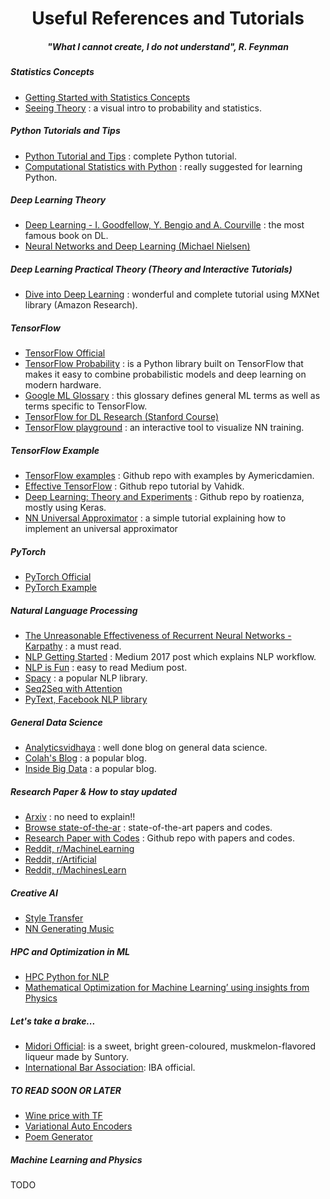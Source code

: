 <center> <h1>Useful References and Tutorials</h1> </center>


<center> <h5>"What I cannot create, I do not understand", R. Feynman</h5> </center>


##### Statistics Concepts

* [Getting Started with Statistics Concepts](http://www.statsoft.com/Textbook/Elementary-Statistics-Concepts/fbclid/IwAR2Wp--UwCXuoV0II1kvTwbZ2ZO6XGdVTgyXCd3-ZeRHE6Xr7YuQnkP0kRc)
* [Seeing Theory](https://seeing-theory.brown.edu/index.html?fbclid=IwAR3b_6MXRAGHj4hfnpqkOOwR_Ozhq0IL7XHZ2t0WmnVKyFRds4bZnoNlhD0#firstPage)
: a visual intro to probability and statistics.

##### Python Tutorials and Tips
* [Python Tutorial and Tips](https://www.techbeamers.com/python-tutorial-step-by-step/)
: complete Python tutorial.
* [Computational Statistics with Python](http://people.duke.edu/~ccc14/sta-663-2017/)
: really suggested for learning Python.


##### Deep Learning Theory

* [Deep Learning - I. Goodfellow, Y. Bengio and A. Courville](http://www.deeplearningbook.org)
: the most famous book on DL.
* [Neural Networks and Deep Learning (Michael Nielsen)](http://neuralnetworksanddeeplearning.com)

##### Deep Learning Practical Theory (Theory and Interactive Tutorials)

* [Dive into Deep Learning](http://d2l.ai/index.html)
: wonderful and complete tutorial using MXNet library (Amazon Research).

##### TensorFlow

* [TensorFlow Official](https://www.tensorflow.org)
* [TensorFlow Probability](https://medium.com/tensorflow/introducing-tensorflow-probability-dca4c304e245)
: is a Python library built on TensorFlow that makes it easy to combine probabilistic models and deep learning on modern hardware.
* [Google ML Glossary](https://developers.google.com/machine-learning/glossary/)
: this glossary defines general ML terms as well as terms specific to TensorFlow.
* [TensorFlow for DL Research (Stanford Course)](https://web.stanford.edu/class/cs20si/2017/)
* [TensorFlow playground](http://playground.tensorflow.org/)
: an interactive tool to visualize NN training.

##### TensorFlow Example

* [TensorFlow examples](https://github.com/aymericdamien/TensorFlow-Examples)
: Github repo with examples by Aymericdamien.
* [Effective TensorFlow](https://github.com/vahidk/EffectiveTensorflow)
: Github repo tutorial by Vahidk.
* [Deep Learning: Theory and Experiments](https://github.com/roatienza/Deep-Learning-Experiments)
: Github repo by roatienza, mostly using Keras.
* [NN Universal Approximator](https://blog.metaflow.fr/tensorflow-howto-a-universal-approximator-inside-a-neural-net-bb034430b71e)
: a simple tutorial explaining how to implement an universal approximator

##### PyTorch

* [PyTorch Official](https://pytorch.org)
* [PyTorch Example](https://github.com/jcjohnson/pytorch-examples#pytorch-nn)


##### Natural Language Processing

* [The Unreasonable Effectiveness of Recurrent Neural Networks - Karpathy](http://karpathy.github.io/2015/05/21/rnn-effectiveness/)
: a must read.
* [NLP Getting Started](https://medium.com/@gon.esbuyo/get-started-with-nlp-part-i-d67ca26cc828)
: Medium 2017 post which explains NLP workflow.
* [NLP is Fun](https://medium.com/@ageitgey/natural-language-processing-is-fun-9a0bff37854e?fbclid=IwAR2v0anj5aUeQvwXVg6rmxG2EGrr3N76io6rUwV3GOXN_sp5PqiIz5fst6M)
: easy to read Medium post.
* [Spacy](https://spacy.io/)
: a popular NLP library.
* [Seq2Seq with Attention](https://guillaumegenthial.github.io/sequence-to-sequence.html)
* [PyText, Facebook NLP library](https://towardsdatascience.com/introducing-pytext-d8f404f1745)


##### General Data Science

* [Analyticsvidhaya](https://www.analyticsvidhya.com/blog/)
: well done blog on general data science.
* [Colah's Blog](http://colah.github.io/)
: a popular blog.
* [Inside Big Data](https://insidebigdata.com/)
: a popular blog.

##### Research Paper & How to stay updated

* [Arxiv](https://arxiv.org)
: no need to explain!!
* [Browse state-of-the-ar](https://paperswithcode.com/sota?fbclid=IwAR1M-rIbDSpathgGSB3-Aj4M76WAC-lmcer10jgaKV-VwR2cETpDEmCniIE)
: state-of-the-art papers and codes.
* [Research Paper with Codes](https://github.com/zziz/pwc?fbclid=IwAR1Pj8vLOwxWiuEKGHzCi7uOjbUOme3Isars_F7jKlzdDD6aOG8dTarKyeU)
: Github repo with papers and codes.
* [Reddit, r/MachineLearning](https://www.reddit.com/r/MachineLearning/)
* [Reddit, r/Artificial](https://www.reddit.com/r/artificial/)
* [Reddit, r/MachinesLearn](https://www.reddit.com/r/MachinesLearn/)


##### Creative AI

* [Style Transfer](https://thegradient.pub/how-ai-learned-to-be-creative/)
* [NN Generating Music](https://medium.com/artists-and-machine-intelligence/neural-nets-for-generating-music-f46dffac21c0)


##### HPC and Optimization in ML

* [HPC Python for NLP](https://medium.com/huggingface/100-times-faster-natural-language-processing-in-python-ee32033bdced)
* [Mathematical Optimization for Machine Learning’ using insights from Physics](https://medium.com/@animeshsk3/ranik-optimizer-mathematical-optimization-for-machine-learning-using-insights-from-physics-561e648d4a82)

##### Let's take a brake...
* [Midori Official](https://www.midori-world.com/#): is a sweet, bright green-coloured, muskmelon-flavored liqueur made by Suntory.
* [International Bar Association](https://www.ibanet.org/): IBA official.

##### TO READ SOON OR LATER

* [Wine price with TF](https://medium.com/tensorflow/predicting-the-price-of-wine-with-the-keras-functional-api-and-tensorflow-a95d1c2c1b03)
* [Variational Auto Encoders](https://becominghuman.ai/variational-autoencoders-for-new-fruits-with-keras-and-pytorch-6d0cfc4eeabd)
* [Poem Generator](https://www.analyticsvidhya.com/blog/2018/03/text-generation-using-python-nlp/)

##### Machine Learning and Physics

TODO
